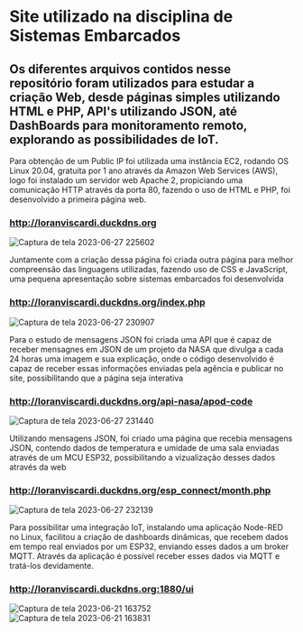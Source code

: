 # Site utilizado na disciplina de Sistemas Embarcados
## Os diferentes arquivos contidos nesse repositório foram utilizados para estudar a criação Web, desde páginas simples utilizando HTML e PHP, API's utilizando JSON, até DashBoards para monitoramento remoto, explorando as possibilidades de IoT.

Para obtenção de um Public IP foi utilizada uma instância EC2, rodando OS Linux 20.04, gratuita por 1 ano através da Amazon Web Services (AWS), logo foi instalado um servidor web Apache 2, propiciando uma comunicação HTTP através da porta 80, fazendo o uso de HTML e PHP, foi desenvolvido a primeira página web.
 
 ### http://loranviscardi.duckdns.org
 ![Captura de tela 2023-06-27 225602](https://github.com/loran-viscardi/My_Personal_WebSite/assets/103280132/752c65d3-fb04-4a04-b1ff-ca38bfdcc064)

Juntamente com a criação dessa página foi criada outra página para melhor compreensão das linguagens utilizadas, fazendo uso de CSS e JavaScript, uma pequena apresentação sobre sistemas embarcados foi desenvolvida
### http://loranviscardi.duckdns.org/index.php
![Captura de tela 2023-06-27 230907](https://github.com/loran-viscardi/My_Personal_WebSite/assets/103280132/3b3c299f-f46d-4a4f-9795-79a4296b0da0)

Para o estudo de mensagens JSON foi criada uma API que  é capaz de receber mensagnes em JSON de um projeto da NASA que divulga a cada 24 horas uma imagem e sua explicação, onde o código desenvolvido é capaz de receber essas informações enviadas pela agência e publicar no site, possibilitando que a página seja interativa
### http://loranviscardi.duckdns.org/api-nasa/apod-code
![Captura de tela 2023-06-27 231440](https://github.com/loran-viscardi/My_Personal_WebSite/assets/103280132/726cd556-36a2-44e3-ba79-01eea91e284e)

Utilizando mensagens JSON, foi criado uma página que recebia mensagens JSON, contendo dados de temperatura e umidade de uma sala enviadas através de um MCU ESP32, possibilitando a vizualização desses dados através da web 
### http://loranviscardi.duckdns.org/esp_connect/month.php
![Captura de tela 2023-06-27 232139](https://github.com/loran-viscardi/My_Personal_WebSite/assets/103280132/6b71fcae-1c9f-4722-9f46-ad6a2358d5e3)

Para possibilitar uma integração IoT, instalando uma aplicação Node-RED no Linux, facilitou a criação de dashboards dinâmicas, que recebem dados em tempo real enviados por um ESP32, enviando esses dados a um broker MQTT. Através da aplicação é possível receber esses dados via MQTT e tratá-los devidamente.
### http://loranviscardi.duckdns.org:1880/ui
![Captura de tela 2023-06-21 163752](https://github.com/loran-viscardi/My_Personal_WebSite/assets/103280132/2e6cc1f0-0501-4178-a6be-767eee559d02)
![Captura de tela 2023-06-21 163831](https://github.com/loran-viscardi/My_Personal_WebSite/assets/103280132/09042c7a-0a20-45d3-b4ab-0d242ab059c9)





